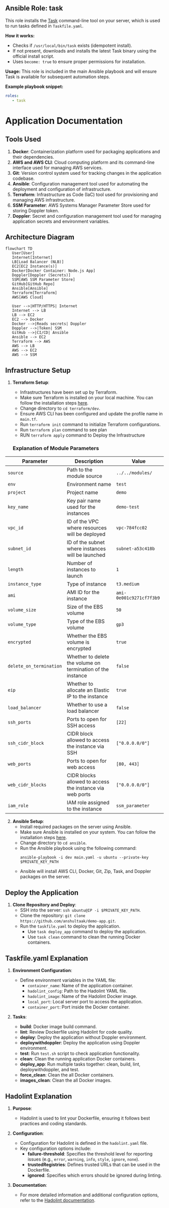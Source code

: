 ## Ansible Role: task

This role installs the [Task](https://taskfile.dev/) command-line tool on your server, which is used to run tasks defined in `Taskfile.yaml`.

**How it works:**
- Checks if `/usr/local/bin/task` exists (idempotent install).
- If not present, downloads and installs the latest Task binary using the official install script.
- Uses `become: true` to ensure proper permissions for installation.

**Usage:**
This role is included in the main Ansible playbook and will ensure Task is available for subsequent automation steps.

**Example playbook snippet:**
```yaml
roles:
   - task
```

# Application Documentation

## Tools Used

1. **Docker**: Containerization platform used for packaging applications and their dependencies.
2. **AWS and AWS CLI**: Cloud computing platform and its command-line interface used for managing AWS services.
3. **Git**: Version control system used for tracking changes in the application codebase.
4. **Ansible**: Configuration management tool used for automating the deployment and configuration of infrastructure.
5. **Terraform**: Infrastructure as Code (IaC) tool used for provisioning and managing AWS infrastructure.
6. **SSM Parameter**: AWS Systems Manager Parameter Store used for storing Doppler token.
7. **Doppler**: Secret and configuration management tool used for managing application secrets and environment variables.


## Architecture Diagram

```mermaid
flowchart TD
   User[User]
   Internet[Internet]
   LB[Load Balancer (NLB)]
   EC2[EC2 Instance(s)]
   Docker[Docker Container: Node.js App]
   Doppler[Doppler (Secrets)]
   SSM[AWS SSM Parameter Store]
   GitHub[GitHub Repo]
   Ansible[Ansible]
   Terraform[Terraform]
   AWS[AWS Cloud]

   User -->|HTTP/HTTPS| Internet
   Internet --> LB
   LB --> EC2
   EC2 --> Docker
   Docker -->|Reads secrets| Doppler
   Doppler -->|Token| SSM
   GitHub -->|CI/CD| Ansible
   Ansible --> EC2
   Terraform --> AWS
   AWS --> LB
   AWS --> EC2
   AWS --> SSM
```

## Infrastructure Setup

1. **Terraform Setup**:
   - Infrastructures have been set up by Terraform.
   - Make sure Terraform is installed on your local machine. You can follow the installation steps [here](https://developer.hashicorp.com/terraform/tutorials/aws-get-started/install-cli).
   - Change directory to `cd terraform/dev`.
   - Ensure AWS CLI has been configured and update the profile name in `main.tf`.
   - Run `terraform init` command to initialize Terraform configurations.
   - Run `terraform plan` command to see plan
   - RUN `terraform apply` command to Deploy the Infrastructure
     
   ### Explanation of Module Parameters

| Parameter             | Description                                  | Value                      |
|-----------------------|----------------------------------------------|----------------------------|
| `source`              | Path to the module source                    | `../../modules/`           |
| `env`                 | Environment name                             | `test`                     |
| `project`             | Project name                                 | `demo`                     |
| `key_name`            | Key pair name used for the instances         | `demo-test`                |
| `vpc_id`              | ID of the VPC where resources will be deployed | `vpc-784fcc02`             |
| `subnet_id`           | ID of the subnet where instances will be launched | `subnet-a53c418b`          |
| `length`              | Number of instances to launch                | `1`                        |
| `instance_type`       | Type of instance                             | `t3.medium`                |
| `ami`                 | AMI ID for the instance                      | `ami-0e001c9271cf7f3b9`    |
| `volume_size`         | Size of the EBS volume                       | `50`                       |
| `volume_type`         | Type of the EBS volume                       | `gp3`                      |
| `encrypted`           | Whether the EBS volume is encrypted          | `true`                     |
| `delete_on_termination`| Whether to delete the volume on termination of the instance | `false`                    |
| `eip`                 | Whether to allocate an Elastic IP to the instance | `true`                     |
| `load_balancer`       | Whether to use a load balancer               | `false`                    |
| `ssh_ports`           | Ports to open for SSH access                 | `[22]`                     |
| `ssh_cidr_block`      | CIDR block allowed to access the instance via SSH | `["0.0.0.0/0"]`           |
| `web_ports`           | Ports to open for web access                 | `[80, 443]`                |
| `web_cidr_blocks`     | CIDR blocks allowed to access the instance via web ports | `["0.0.0.0/0"]`           |
| `iam_role`            | IAM role assigned to the instance            | `ssm_parameter`            |

2. **Ansible Setup**:
   - Install required packages on the server using Ansible. 
   - Make sure Ansible is installed on your system. You can follow the installation steps [here](https://docs.ansible.com/ansible/latest/installation_guide/intro_installation.html).
   - Change directory to `cd ansible`.
   - Run the Ansible playbook using the following command:
     ```
     ansible-playbook -i dev main.yaml -u ubuntu --private-key $PRIVATE_KEY_PATH
     ```
   - Ansible will install AWS CLI, Docker, Git, Zip, Task, and Doppler packages on the server.

## Deploy the Application

1. **Clone Repository and Deploy**:
   - SSH into the server: `ssh ubuntu@IP -i $PRIVATE_KEY_PATH`.
   - Clone the repository: `git clone https://github.com/anshultaak/demo-app.git`.
   - Run the `taskfile.yaml` to deploy the application.
     - Use `task deploy_app` command to deploy the application.
     - Use `task clean` command to clean the running Docker containers.

## Taskfile.yaml Explanation

1. **Environment Configuration**:
   - Define environment variables in the YAML file:
     - `container_name`: Name of the application container.
     - `hadolint_config`: Path to the Hadolint YAML file.
     - `hadolint_image`: Name of the Hadolint Docker image.
     - `local_port`: Local server port to access the application.
     - `container_port`: Port inside the Docker container.

2. **Tasks**:
   - **build**: Docker image build command.
   - **lint**: Review Dockerfile using Hadolint for code quality.
   - **deploy**: Deploy the application without Doppler environment.
   - **deploywithdoppler**: Deploy the application using Doppler environment.
   - **test**: Run `test.sh` script to check application functionality.
   - **clean**: Clean the running application Docker containers.
   - **deploy_app**: Run multiple tasks together: clean, build, lint, deploywithdoppler, and test.
   - **force_clean**: Clean the all Docker containers.
   - **images_clean**: Clean the all Docker images.

## Hadolint Explanation

1. **Purpose**:
   - Hadolint is used to lint your Dockerfile, ensuring it follows best practices and coding standards.

2. **Configuration**:
   - Configuration for Hadolint is defined in the `hadolint.yaml` file.
   - Key configuration options include:
     - **failure-threshold**: Specifies the threshold level for reporting issues (e.g., `error`, `warning`, `info`, `style`, `ignore`, `none`).
     - **trustedRegistries**: Defines trusted URLs that can be used in the Dockerfile.
     - **ignored**: Specifies which errors should be ignored during linting.

3. **Documentation**:
   - For more detailed information and additional configuration options, refer to the [Hadolint documentation](https://github.com/hadolint/hadolint).
